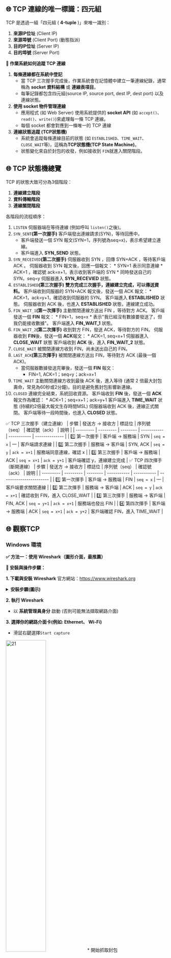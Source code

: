 ## 🌐 TCP 連線的唯一標識：四元組
TCP 是透過一組「四元組 ( <b>4-tuple</b> )」來唯一識別：
1. <b>來源IP位址</b> (Client IP)
2. <b>來源埠號</b> (Client Port) (動態指派)
3. <b>目的IP位址</b> (Server IP)
4. <b>目的埠號</b> (Server Port)

<b>🧠 作業系統如何追蹤 TCP 連線</b>
1. <b>每條連線都在系統中登記</b>
    * 當 TCP 三次握手完成後，作業系統會在記憶體中建立一筆連線紀錄，通常稱為 <b>socket 資料結構</b> 或 <b>連線表項目</b>。
    * 每筆記錄都包含四元組(source IP, source port, dest IP, dest port) 以及連線狀態。
2. <b>使用 socket 物件管理連線</b>
    * 應用程式 (如 Web Server) 使用系統提供的 <b>socket API</b> (如 `accept()`、`read()`、`write()`)來處理每一條 TCP 連線。
    * 每個 socket 都會對應到一條唯一的 TCP 連線
3. <b>連線狀態追蹤 (TCP狀態機)</b>
    * 系統會追蹤每條連線目前的狀態 (如 `ESTABLISHED`、`TIME_WAIT`、`CLOSE_WAIT`等)，這稱為<b>TCP狀態機(TCP State Machine)</b>。
    * 狀態變化來自於封包的收發，例如接收到 `FIN`就進入關閉階段。

## 🌐 TCP 狀態機總覽
TCP 的狀態大致可分為3個階段：
1. <b>連線建立階段</b>
2. <b>資料傳輸階段</b>
3. <b>連線關閉階段</b>

各階段的流程順序：
1.  `LISTEN`
    伺服器端在等待連線 (例如呼叫 `listen()`之後)。
2.  `SYN_SENT`<b>(第一次握手)</b> 
    客戶端發出連線請求(SYN)，等待回應中。
    * 客戶端發送一個 SYN 報文(SYN=1，序列號為seq=x)，表示希望建立連線。
    * 客戶端進入 <b>SYN_SEND</b> 狀態。
3.  `SYN_RECEIVED`<b>(第二次握手)</b> 
    伺服器收到 SYN ，回傳 SYN+ACK ，等待客戶端 ACK 。
        伺服器收到 SYN 報文後，回應一個報文：
        * SYN=1 表示同意連線
        * ACK=1 ，確認號 ack=x+1，表示收到客戶端的 SYN
        * 同時發送自己的 SYN，seq=y
        伺服器進入 <b>SYN_RECEVIED</b> 狀態。
4. `ESTABLISHED`<b>(第三次握手)</b>
    <b>雙方完成三次握手，連線建立完成，可以傳送資料。</b>
        客戶端收到伺服器的 SYN+ACK 報文後，發送一個 ACK 報文：
        * ACK=1，ack=y+1，確認收到伺服器的 SYN。
        客戶端進入 <b>ESTABLISHED</b> 狀態。
        伺服器收到 ACK 後，也進入 <b>ESTABLISHED</b> 狀態，連線建立成功。
5. `FIN_WAIT_1`<b>(第一次揮手)</b>
    主動關閉連線方送出 FIN ，等待對方 ACK。
        客戶端發送一個 <b>FIN</b> 報文：
        * FIN=1，seq=x
        * 表示"我已經沒有數據要發送了，但我仍能接收數據"。
        客戶端進入 <b>FIN_WAIT_1</b> 狀態。
6. `FIN_WAIT_2`<b>(第二次揮手)</b>
    收到對方 FIN，發送 ACK，等待對方的 FIN。
        伺服器收到 <b>FIN</b>後，發送一個 <b>ACK</b>報文：
        * ACK=1, seq=x+1
        伺服器進入 <b>CLOSE_WAIT</b> 狀態
        客戶端收到 <b>ACK</b> 後，進入 <b>FIN_WAIT_2</b> 狀態。
7. `CLOSE_WAIT`
    被關閉連線方收到 FIN，尚未送出自己的 FIN。
8. `LAST_ACK`<b>(第三次揮手)</b>
    被關閉連線方送出 FIN，等待對方 ACK (最後一個ACK)。
    *  當伺服器數據發送完畢後，發送一個 <b>FIN</b> 報文：
       *  FIN=1, ACK=1；seq=y；ack=x+1
9. `TIME_WAIT`
    主動關閉連線方收到最後 ACK 後，進入等待 (通常 2 倍最大封包壽命，常見為60秒或2分鐘)。目的是避免舊封包影響新連線。
10. `CLOSED`
    連線完全結束，系統回收資源。
        客戶端收到 <b>FIN</b> 後，發送一個 <b>ACK</b> 報文作為確認：
        * ACK=1；seq=x+1；ack=y+1
        客戶端進入 <b>TIME_WAIT</b> 狀態 (持續約2倍最大報文生存時間MSL)
        伺服器端收到 ACK 後，連線正式關閉。
        客戶端等待一段時間後，也進入 <b>CLOSED</b> 狀態。

✅ TCP 三次握手（建立連線）
| 步驟        | 發送方 → 接收方 | 標誌位      | 序列號（seq）    | 確認號（ack）    | 說明 |
| --------- | --------- | -------- | ----------- | ----------- | -------------- |
| 1️⃣ 第一次握手 | 客戶端 → 服務端 | SYN      | `seq = x`   | —           | 客戶端請求連線        |
| 2️⃣ 第二次握手 | 服務端 → 客戶端 | SYN, ACK | `seq = y`   | `ack = x+1` | 服務端同意連線，確認 x   |
| 3️⃣ 第三次握手 | 客戶端 → 服務端 | ACK      | `seq = x+1` | `ack = y+1` | 客戶端確認 y，連線建立完成 |
✅ TCP 四次揮手（斷開連線）
| 步驟        | 發送方 → 接收方 | 標誌位      | 序列號（seq）    | 確認號（ack）    | 說明          |
| --------- | --------- | -------- | ----------- | ----------- | ----------------------- |
| 1️⃣ 第一次揮手 | 客戶端 → 服務端 | FIN      | `seq = x`   | —           | 客戶端要求關閉連線   |
| 2️⃣ 第二次揮手 | 服務端 → 客戶端 | ACK      | `seq = y`   | `ack = x+1` | 確認收到 FIN，進入 CLOSE\_WAIT |
| 3️⃣ 第三次揮手 | 服務端 → 客戶端 | FIN, ACK | `seq = y+1` | `ack = x+1` | 服務端也發出 FIN  |
| 4️⃣ 第四次揮手 | 客戶端 → 服務端 | ACK      | `seq = x+1` | `ack = y+2` | 客戶端確認 FIN，進入 TIME\_WAIT |

## 🌐 觀察TCP
### Windows 環境
<b>✅ 方法一：使用 Wireshark（圖形介面，最推薦）</b>

<b>🔧 安裝與操作步驟：</b>

<b>1. 下載與安裝 Wireshark</b>
    官方網站：<a href="https://www.wireshark.org" style="text-decoration: none;">https://www.wireshark.org</a>
    <div style="display: grid; font-weight: bolder;">
        <details>
            <summary style="cursor: pointer;">安裝步驟(圖示)</summary>
            1. 進入 Wireshark 官網，選擇【 Download 】
            <img style="width: 50%;" src="./img/TCP_1.png" title="1">
            2. 選擇 Windows x64
            <img style="width: 50%;" src="./img/TCP_2.png" title="2">
            3. 點選 Wireshark.exe 開始安裝
            <img style="width: 50%;" src="./img/TCP_3.png" title="3">
            <img style="width: 50%;" src="./img/TCP_4.png" title="4">
            <img style="width: 50%;" src="./img/TCP_5.png" title="5">
            <img style="width: 50%;" src="./img/TCP_6.png" title="6">
            <img style="width: 50%;" src="./img/TCP_7.png" title="7">
            <img style="width: 50%;" src="./img/TCP_8.png" title="8">
            <img style="width: 50%;" src="./img/TCP_9.png" title="9">
            <img style="width: 50%;" src="./img/TCP_10.png" title="10">
            <img style="width: 50%;" src="./img/TCP_11.png" title="11">
            <img style="width: 50%;" src="./img/TCP_12.png" title="12">
            <img style="width: 50%;" src="./img/TCP_13.png" title="13">
            <img style="width: 50%;" src="./img/TCP_14.png" title="14">
            <img style="width: 50%;" src="./img/TCP_15.png" title="15">
            <img style="width: 50%;" src="./img/TCP_16.png" title="16">
            <img style="width: 50%;" src="./img/TCP_17.png" title="17">
            <img style="width: 50%;" src="./img/TCP_18.png" title="18">
            <img style="width: 50%;" src="./img/TCP_19.png" title="19">
            <img style="width: 50%;" src="./img/TCP_20.png" title="20">
        </details>
    </div>

<b>2. 執行 Wireshark</b>
*   以 <b>系統管理員身分</b> 啟動 (否則可能無法擷取網路介面)

<b>3. 選擇你的網路介面卡(例如: Ethernet、 Wi-Fi)</b>
*   滑鼠右鍵選擇`Start capture`
<img style="width: 50%;" src="./img/TCP_21.png" title="21">
*   開始抓取封包
<img style="width: 50%;" src="./img/TCP_22.png" title="22">

<hr>

<b>✅ 方法二：使用 Windows 命令列工具 `netsh trace` (進階)</b>
這是 Windows 內建的封包擷取工具，可以抓完整用Wireshark開啟分析

<b>檢查 netsh：</b>
<b>方法 1：通過命令提示符檢查</b>
```cmd
netsh
如果顯示 netsh 的命令行介面，說明 netsh 已經安裝並可用
Microsoft (R) Windows (R) Command Shell
Copyright (C) Microsoft Corporation. All rights reserved.

netsh>
```

<b>方法 2：查看系統環境變數</b>
`netsh` 工具是 Windows系統自帶的，應位於 `C:\Windows\System32\netsh.exe`

<b>方法 3：使用 PowerShell</b>
```powershell
Get-Command netsh
```

<hr>

<b>netsh 封包擷取操作步驟：</b>

<b>開始封包擷取</b>
```powershell
netsh trace start capture=yes tracefile=c:\temp\trace.etl
```
這是用來啟動 Windows 系統中的網路追蹤 (Network Trace) 功能，並將捕獲的網路數據保存到指定檔案中。
*   `netsh`: 是 Windows 用於配置和管理網路設定的命令行工具
*   `trace start`: 表示啟動網路追蹤功能
*   `capture=yes`: 表示啟動數據包捕獲
*   `tracefile=c:\temp\trace.etl`: 這指定了追蹤結果儲存的檔案位置，c:\temp\trace.etl 是儲存檔案的路徑和檔名。

<b>⚠️ 如果要停止捕捉</b>
```powershell
netsh trace stop
```

<hr>

<b>✅ 方法三：使用 Windows 命令列工具 `netstat`快速觀察 TCP 連線狀態 (不顯示握手細節)</b>

`netstat` 會顯示當下的 <b>網路狀態快照</b>
也就是目前的 <b>TCP/UDP連線、端口、路由表</b>等資料。
它會在執行命令的那一刻顯示目前的網路狀態，而不是持續運行。

<b>一次性顯示網路狀態</b>
```bash
netstat -an
# 列出所有當前的網路連線、端口、狀態
```
<b>持續性顯示網路狀態 ( 每 5 秒更新一次 ) </b>
```bash
for /L %i in () do netstat -an & timeout /t 5
# 可以用 Ctrl+C 停止
```
<b>觀察指定 IP 網路狀態</b>
```bash
netstat -an | find "192.168.1.10"
```

<b>觀察指定 IP 網路狀態 ( 每 5 秒更新一次 )</b>
```bash
for /L %i in () do netstat -an | find "192.168.1.10" & timeout /t 5
```

<b>觀察指定 port 網路狀態</b>
```bash
netstat -an | find ":80"
```

<b>觀察指定 port 網路狀態 ( 每 5 秒更新一次 )</b>
```bash
for /L %i in () do netstat -an | find ":80" & timeout /t 5
```

<hr>

## Npcap
Npcap 是一個 <b>網路封包捕捉驅動程式 ( packet capture driver )</b>
它允許應用程式攔截和傳送網路封包，是在 Windows 上進行低階網路分析和監控的關鍵工具之一。
它是由 <b>Nmap 項目</b>開發的，用來取代舊的 <b>WinPcap</b> 驅動程式，並解決其兼容性與安全性問題。

### <b>🔧 Npcap 的用途</b>
*   <b>網路封包擷取 ( Packet sniffing )</b>：例如使用 Wireshark來分析網路流量。
*   <b>網路監控與安全分析</b>：用來入侵檢測系統、流量監控等工具。
*   <b>開發網路工具</b>：例如 Nmap、Scapy、Npcap SDK 開發的自定應用。
*   <b>發送自定義封包</b>：可模擬協定、測試防火牆規則等。

<hr>

### <b>🆚 Npcap vs WinPcap</b>
| 功能比較           | Npcap                   | WinPcap                     |
| -------------- | ----------------------- | --------------------------- |
| 開發者            | Nmap Project            | Riverbed（舊為 CACE）           |
| 系統支援           | Windows 7 \~ Windows 11 | Windows XP \~ Windows 7（過時） |
| 兼容性            | 與 WinPcap 相容            | 舊版應用正常運行                    |
| 支援 802.11 WiFi | ✅ 支援（需安裝特殊模式）           | ❌ 不支援                       |
| 性能與安全性         | 更高、更安全                  | 已不再維護                       |

<hr>

### <b>⚙️ 安裝選項（常見）</b>
*   <b>Install Npcap in WinPcap API-compatible Mode</b>：
    允許舊程式繼續使用原本的 WinPcap API
*   <b>Support loopback traffic ("Npcap Loopback Adapter")</b>：
    可擷取畚箕傳送給自己的流量。
*   <b>Support raw 802.11 traffic for wireless adapters</b>：
    允許擷取 WiFi 封包 (不是所有網卡支援)。
<img style="width: 50%;" src="./img/TCP_14.png" title="14">

<hr>

### <b>🔒 授權模式</b>
*   <b>免費授權 ( Non-Commercial Use Only)</b>：
    適用於個人學習、研究用途。
*   <b>商業授權 ( Non-Commercial Use Only)</b>：
    企業使用需購買授權。

### 🧪 Npcap 驅動操作

<b>✅ 測試是否安裝成功</b>

```bash
sc query npcap
若顯示 STATE: RUNNING ，表示 Npcap 驅動成功運行中。
```

<b>✅ 查看 Npcap 狀態</b>

```bash
sc query npcap
輸出會顯示 STATE
```
*   `RUNNING`：表示目前已啟動
*   `STOPPED`：表示目前已停止

<b>▶️ 手動啟動 Npcap</b>
```cmd
sc start npcap
```

<b>⏹️ 手動停止 Npcap</b>
```cmd
sc stop npcap
```
⚠️ 注意：如果有程式正在使用 Npcap（如 Wireshark、Nmap 等），你可能無法停止它，或者會失敗。

<b>🔒 需管理員權限！</b>
這些操作必須以「系統管理員身份執行」命令提示字元或 PowerShell。

<b>🧠 延伸補充：Npcap Loopback Adapter</b>
如果你看到「Npcap Loopback Adapter」裝置，它是一個虛擬的網卡，專門讓你擷取本機傳送給自己的流量。這個也可以透過裝置管理員啟用／停用。

<hr>

### 😱 Npcap 一直開著會不會耗CPU效能?
一般情況下，<b>Npcap 常駐 (驅動一直啟用)幾乎不會耗用任何顯著的 CPU 或系統效能</b>。

<b>✅ 為什麼 Npcap 不會持續耗用資源？</b>
*   Npcap 是一個 <b>passive driver (被動驅動)</b>
    它不會主動做事，只是等待應用程式 (如 Wireshark) 來「呼叫」它擷取封包。
*   沒有任何程式使用 Npcap 時，它處於 <b>空閒狀態</b>，不會分析、紀錄或轉送任何封包。
*   它不像某些防毒或網路監控工具會「持續掃描」，Npcap 完全不主動處理流量。

<b>⚠️ 什麼情況下會造成資源使用？</b>
*   <b>有程式啟動了封包擷取 (如 Wireshark、Nmap、 Snort等)</b>
    * 在進行封包擷取時，Npcap就會開始將封包傳給程式處理，這可能佔用一點 CPU，尤其在高流量環境。

*   <b>寫了自己使用 Npcap 的應用程式(使用libpcap/Npcap SDK)</b>
    *   持續開啟介面抓封包，會產生系統負擔。